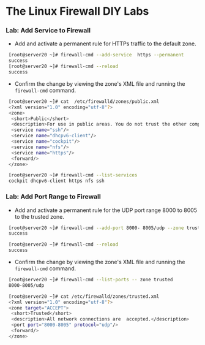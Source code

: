 # The Linux Firewall DIY Labs

### Lab: Add Service to Firewall 

- Add and activate a permanent rule for HTTPs traffic to the default zone. 
```bash
 [root@server20 ~]# firewall-cmd --add-service  https --permanent
 success
 [root@server20 ~]# firewall-cmd --reload
 success

```
- Confirm the change by viewing the zone's XML file and running the `firewall-cmd` command. 
```bash
 [root@server20 ~]# cat  /etc/firewalld/zones/public.xml
 <?xml version="1.0" encoding="utf-8"?>
 <zone>
  <short>Public</short>
  <description>For use in public areas. You do not trust the other computers on networks to not harm your computer. Only selected incoming connections are accepted.</description>
  <service name="ssh"/>
  <service name="dhcpv6-client"/>
  <service name="cockpit"/>
  <service name="nfs"/>
  <service name="https"/>
  <forward/>
 </zone>

 [root@server20 ~]# firewall-cmd --list-services
 cockpit dhcpv6-client https nfs ssh

```

### Lab: Add Port Range to Firewall 

- Add and activate a permanent rule for the UDP port range 8000 to 8005 to the trusted zone. 
```bash
 [root@server20 ~]# firewall-cmd --add-port 8000- 8005/udp --zone trusted --permanent
 success

 [root@server20 ~]# firewall-cmd --reload
 success
```

- Confirm the change by viewing the zone's XML file and running the `firewall-cmd` command.
```bash
 [root@server20 ~]# firewall-cmd --list-ports -- zone trusted
 8000-8005/udp

 [root@server20 ~]# cat /etc/firewalld/zones/trusted.xml 
 <?xml version="1.0" encoding="utf-8"?>
 <zone target="ACCEPT">
  <short>Trusted</short>
  <description>All network connections are  accepted.</description>
  <port port="8000-8005" protocol="udp"/>
  <forward/>
 </zone>
```







